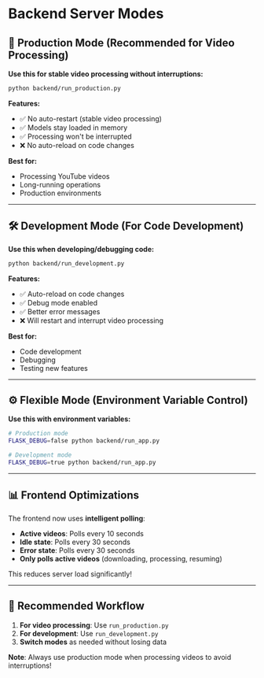 # Backend Server Modes

## 🚀 Production Mode (Recommended for Video Processing)

**Use this for stable video processing without interruptions:**

```bash
python backend/run_production.py
```

**Features:**
- ✅ No auto-restart (stable video processing)
- ✅ Models stay loaded in memory
- ✅ Processing won't be interrupted
- ❌ No auto-reload on code changes

**Best for:**
- Processing YouTube videos
- Long-running operations
- Production environments

---

## 🛠️ Development Mode (For Code Development)

**Use this when developing/debugging code:**

```bash
python backend/run_development.py
```

**Features:**
- ✅ Auto-reload on code changes
- ✅ Debug mode enabled
- ✅ Better error messages
- ❌ Will restart and interrupt video processing

**Best for:**
- Code development
- Debugging
- Testing new features

---

## ⚙️ Flexible Mode (Environment Variable Control)

**Use this with environment variables:**

```bash
# Production mode
FLASK_DEBUG=false python backend/run_app.py

# Development mode  
FLASK_DEBUG=true python backend/run_app.py
```

---

## 📊 Frontend Optimizations

The frontend now uses **intelligent polling**:

- **Active videos**: Polls every 10 seconds
- **Idle state**: Polls every 30 seconds  
- **Error state**: Polls every 30 seconds
- **Only polls active videos** (downloading, processing, resuming)

This reduces server load significantly!

---

## 🎯 Recommended Workflow

1. **For video processing**: Use `run_production.py`
2. **For development**: Use `run_development.py`
3. **Switch modes** as needed without losing data

**Note**: Always use production mode when processing videos to avoid interruptions! 